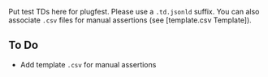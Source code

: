 Put test TDs here for plugfest.  Please use a `.td.jsonld` suffix.  You can also associate `.csv` files for manual assertions (see [template.csv Template]).

## To Do
* Add template `.csv` for manual assertions
